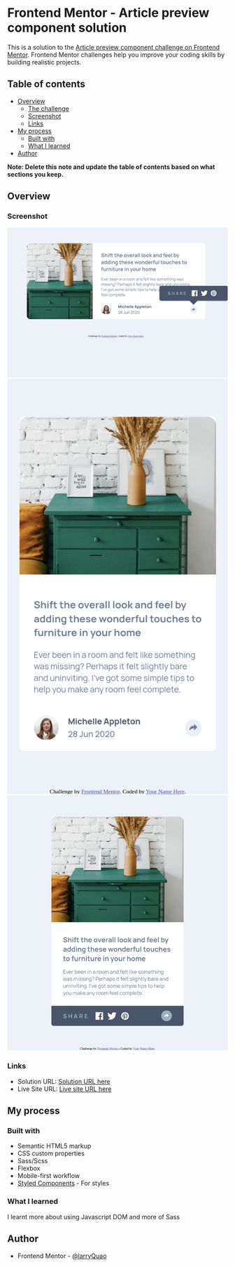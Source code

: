 # Frontend Mentor - Article preview component solution

This is a solution to the [Article preview component challenge on Frontend Mentor](https://www.frontendmentor.io/challenges/article-preview-component-dYBN_pYFT). Frontend Mentor challenges help you improve your coding skills by building realistic projects.

## Table of contents

- [Overview](#overview)
  - [The challenge](#the-challenge)
  - [Screenshot](#screenshot)
  - [Links](#links)
- [My process](#my-process)
  - [Built with](#built-with)
  - [What I learned](#what-i-learned)
- [Author](#author)

**Note: Delete this note and update the table of contents based on what sections you keep.**

## Overview

### Screenshot

![](./images/image1.png)
![](./images/image2.png)
![](./images/image3.png)

### Links

- Solution URL: [Solution URL here](https://github.com/larryQuao/article-preview-component.git)
- Live Site URL: [Live site URL here](https://article-preview-component-phi-six.vercel.app/)

## My process

### Built with

- Semantic HTML5 markup
- CSS custom properties
- Sass/Scss
- Flexbox
- Mobile-first workflow
- [Styled Components](https://styled-components.com/) - For styles

### What I learned

I learnt more about using Javascript DOM and more of Sass

## Author

- Frontend Mentor - [@larryQuao](https://www.frontendmentor.io/profile/larryQuao)